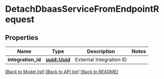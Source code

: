# DetachDbaasServiceFromEndpointRequest

## Properties

Name | Type | Description | Notes
------------ | ------------- | ------------- | -------------
**integration_id** | [**uuid::Uuid**](uuid::Uuid.md) | External Integration ID | 

[[Back to Model list]](../README.md#documentation-for-models) [[Back to API list]](../README.md#documentation-for-api-endpoints) [[Back to README]](../README.md)


